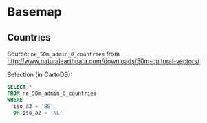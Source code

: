 # Basemap

## Countries

Source: `ne_50m_admin_0_countries` from http://www.naturalearthdata.com/downloads/50m-cultural-vectors/

Selection (in CartoDB):

```SQL
SELECT * 
FROM ne_50m_admin_0_countries
WHERE
  iso_a2 = 'BE'
  OR iso_a2 = 'NL'
```
